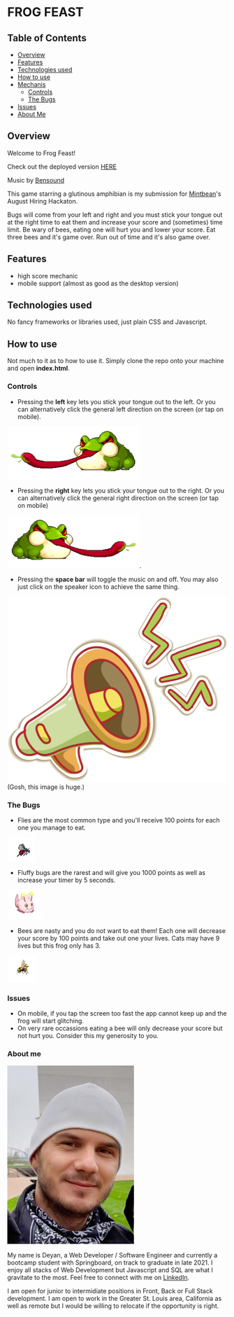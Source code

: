 # FROG FEAST

## Table of Contents
  - [Overview](#overview)
  - [Features](#features)
  - [Technologies used](#technologies-used)
  - [How to use](#how-to-use)
  - [Mechanis](#mechanics)
    - [Controls](#controls)
    - [The Bugs](#the-bugs)
  - [Issues](#issues)
  - [About Me](#about-me)

## Overview

Welcome to Frog Feast!

Check out the deployed version [HERE](https://lemonstener.github.io/frog-feast/)

Music by [Bensound](https://www.bensound.com/royalty-free-music/2)

 This game starring a glutinous amphibian is my submission for [Mintbean](https://mintbean.io/meets?sort=upcoming)'s August Hiring Hackaton. 
 
 Bugs will come from your left and right and you must stick your tongue out at the right time to eat them and increase your score and (sometimes) time limit. Be wary of bees, eating one will hurt you and lower your score. Eat three bees and it's game over. Run out of time and it's also game over.

## Features
 - high score mechanic
 - mobile support (almost as good as the desktop version)


## Technologies used

No fancy frameworks or libraries used, just plain CSS and Javascript.

## How to use

Not much to it as to how to use it. Simply clone the repo onto your machine and open **index.html**. 

### Controls

 - Pressing the **left** key lets you stick your tongue out to the left.
Or you can alternatively click the general left direction on the screen (or tap on mobile).

![Eating on the left](/images/l6.png)

 - Pressing the **right** key lets you stick your tongue out to the right.
Or you can alternatively click the general right direction on the screen (or tap on mobile)

![Eating on the right](/images/r6.png).

 - Pressing the **space bar** will toggle the music on and off. You may also just click on the speaker icon to achieve the same thing.

![Speaker](/images/speaker.png)
(Gosh, this image is huge.)


### The Bugs

 - Flies are the most common type and you'll receive 100 points for each one you manage to eat.
  
![Fly](/images/lfly1.png)

 - Fluffy bugs are the rarest and will give you 1000 points as well as increase your timer by 5 seconds.

![Fluffy Bug](/images/lpuffer1.png)

 - Bees are nasty and you do not want to eat them! Each one will decrease your score by 100 points and take out one your lives. Cats may have 9 lives but this frog only has 3.

![Bee](images/lbee1.png)

### Issues

 - On mobile, if you tap the screen too fast the app cannot keep up and the frog will start glitching.
 - On very rare occassions eating a bee will only decrease your score but not hurt you. Consider this my generosity to you.

### About me

![Deyan](/images/me.png)

My name is Deyan, a Web Developer / Software Engineer and currently a bootcamp student with Springboard, on track to graduate in late 2021. I enjoy all stacks of Web Development but Javascript and SQL are what I gravitate to the most. Feel free to connect with me on [LinkedIn](https://www.linkedin.com/in/deyan-vasilev/). 

I am open for junior to intermidiate positions in Front, Back or Full Stack development. I am open to work in the Greater St. Louis area, California as well as remote but I would be willing to relocate if the opportunity is right. 